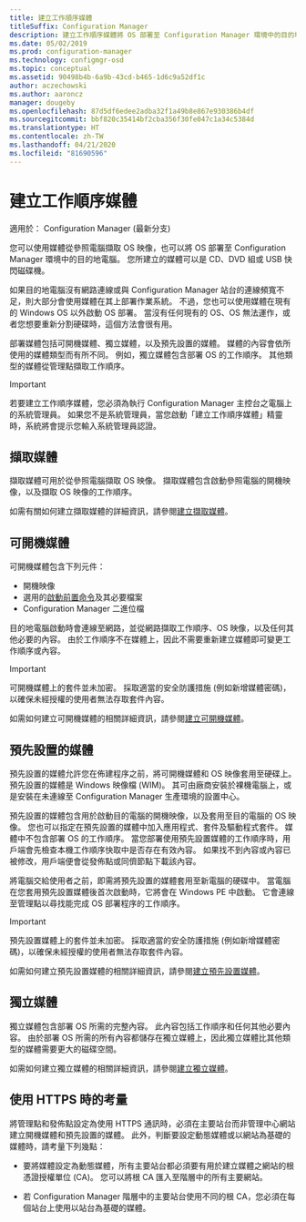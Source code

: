```yaml
---
title: 建立工作順序媒體
titleSuffix: Configuration Manager
description: 建立工作順序媒體將 OS 部署至 Configuration Manager 環境中的目的地電腦。
ms.date: 05/02/2019
ms.prod: configuration-manager
ms.technology: configmgr-osd
ms.topic: conceptual
ms.assetid: 90498b4b-6a9b-43cd-b465-1d6c9a52df1c
author: aczechowski
ms.author: aaroncz
manager: dougeby
ms.openlocfilehash: 87d5df6edee2adba32f1a49b8e867e930386b4df
ms.sourcegitcommit: bbf820c35414bf2cba356f30fe047c1a34c5384d
ms.translationtype: HT
ms.contentlocale: zh-TW
ms.lasthandoff: 04/21/2020
ms.locfileid: "81690596"
---
```

# <a name="create-task-sequence-media"></a>建立工作順序媒體

適用於：  Configuration Manager (最新分支)

您可以使用媒體從參照電腦擷取 OS 映像，也可以將 OS 部署至 Configuration Manager 環境中的目的地電腦。 您所建立的媒體可以是 CD、DVD 組或 USB 快閃磁碟機。  

如果目的地電腦沒有網路連線或與 Configuration Manager 站台的連線頻寬不足，則大部分會使用媒體在其上部署作業系統。 不過，您也可以使用媒體在現有的 Windows OS 以外啟動 OS 部署。 當沒有任何現有的 OS、OS 無法運作，或者您想要重新分割硬碟時，這個方法會很有用。  

部署媒體包括可開機媒體、獨立媒體，以及預先設置的媒體。 媒體的內容會依所使用的媒體類型而有所不同。 例如，獨立媒體包含部署 OS 的工作順序。 其他類型的媒體從管理點擷取工作順序。  

> [!IMPORTANT]  
> 若要建立工作順序媒體，您必須為執行 Configuration Manager 主控台之電腦上的系統管理員。 如果您不是系統管理員，當您啟動「建立工作順序媒體」精靈時，系統將會提示您輸入系統管理員認證。  


## <a name="capture-media"></a><a name="BKMK_PlanCaptureMedia"></a> 擷取媒體

擷取媒體可用於從參照電腦擷取 OS 映像。 擷取媒體包含啟動參照電腦的開機映像，以及擷取 OS 映像的工作順序。

如需有關如何建立擷取媒體的詳細資訊，請參閱[建立擷取媒體](create-capture-media.md)。  


## <a name="bootable-media"></a><a name="BKMK_PlanBootableMedia"></a> 可開機媒體

可開機媒體包含下列元件：

- 開機映像
- 選用的[啟動前置命令](../understand/prestart-commands-for-task-sequence-media.md)及其必要檔案
- Configuration Manager 二進位檔

目的地電腦啟動時會連線至網路，並從網路擷取工作順序、OS 映像，以及任何其他必要的內容。 由於工作順序不在媒體上，因此不需要重新建立媒體即可變更工作順序或內容。  

> [!IMPORTANT]  
> 可開機媒體上的套件並未加密。 採取適當的安全防護措施 (例如新增媒體密碼)，以確保未經授權的使用者無法存取套件內容。  

如需如何建立可開機媒體的相關詳細資訊，請參閱[建立可開機媒體](create-bootable-media.md)。  


## <a name="prestaged-media"></a><a name="BKMK_PlanPrestagedMedia"></a> 預先設置的媒體

預先設置的媒體允許您在佈建程序之前，將可開機媒體和 OS 映像套用至硬碟上。 預先設置的媒體是 Windows 映像檔 (WIM)。 其可由廠商安裝於裸機電腦上，或是安裝在未連線至 Configuration Manager 生產環境的設置中心。  

預先設置的媒體包含用於啟動目的電腦的開機映像，以及套用至目的電腦的 OS 映像。 您也可以指定在預先設置的媒體中加入應用程式、套件及驅動程式套件。 媒體中不包含部署 OS 的工作順序。 當您部署使用預先設置媒體的工作順序時，用戶端會先檢查本機工作順序快取中是否存在有效內容。 如果找不到內容或內容已被修改，用戶端便會從發佈點或同儕節點下載該內容。  

將電腦交給使用者之前，即需將預先設置的媒體套用至新電腦的硬碟中。 當電腦在您套用預先設置媒體後首次啟動時，它將會在 Windows PE 中啟動。 它會連線至管理點以尋找能完成 OS 部署程序的工作順序。  

> [!IMPORTANT]  
> 預先設置媒體上的套件並未加密。 採取適當的安全防護措施 (例如新增媒體密碼)，以確保未經授權的使用者無法存取套件內容。  

如需如何建立預先設置媒體的相關詳細資訊，請參閱[建立預先設置媒體](create-prestaged-media.md)。  


## <a name="stand-alone-media"></a><a name="BKMK_PlanStandaloneMedia"></a> 獨立媒體

獨立媒體包含部署 OS 所需的完整內容。 此內容包括工作順序和任何其他必要內容。 由於部署 OS 所需的所有內容都儲存在獨立媒體上，因此獨立媒體比其他類型的媒體需要更大的磁碟空間。  

如需如何建立獨立媒體的相關詳細資訊，請參閱[建立獨立媒體](create-stand-alone-media.md)。  


## <a name="considerations-when-using-https"></a>使用 HTTPS 時的考量

將管理點和發佈點設定為使用 HTTPS 通訊時，必須在主要站台而非管理中心網站建立開機媒體和預先設置的媒體。 此外，判斷要設定動態媒體或以網站為基礎的媒體時，請考量下列幾點：  

- 要將媒體設定為動態媒體，所有主要站台都必須要有用於建立媒體之網站的根憑證授權單位 (CA)。 您可以將根 CA 匯入至階層中的所有主要網站。  

- 若 Configuration Manager 階層中的主要站台使用不同的根 CA，您必須在每個站台上使用以站台為基礎的媒體。  
